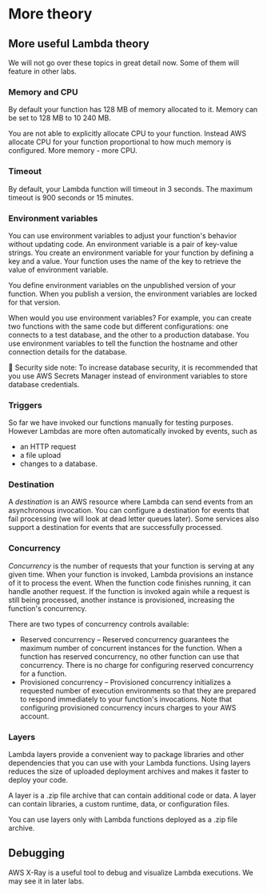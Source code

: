 # More theory

## More useful Lambda theory&#x20;

We will not go over these topics in great detail now. Some of them will feature in other labs.&#x20;

### Memory and CPU&#x20;

By default your function has 128 MB of memory allocated to it. Memory can be set to 128 MB to 10 240 MB.&#x20;

You are not able to explicitly allocate CPU to your function. Instead AWS allocate CPU for your function proportional to how much memory is configured. More memory - more CPU.&#x20;

### Timeout

By default, your Lambda function will timeout in 3 seconds. The maximum timeout is 900 seconds or 15 minutes.&#x20;

### Environment variables

You can use environment variables to adjust your function's behavior without updating code. An environment variable is a pair of key-value strings. You create an environment variable for your function by defining a key and a value. Your function uses the name of the key to retrieve the value of environment variable.

You define environment variables on the unpublished version of your function. When you publish a version, the environment variables are locked for that version.

When would you use environment variables? For example, you can create two functions with the same code but different configurations: one connects to a test database, and the other to a production database. You use environment variables to tell the function the hostname and other connection details for the database.

🎯 Security side note: To increase database security, it is recommended that you use AWS Secrets Manager instead of environment variables to store database credentials.&#x20;

### Triggers&#x20;

So far we have invoked our functions manually for testing purposes. However Lambdas are more often automatically invoked by events, such as&#x20;

* an HTTP request
* a file upload
* changes to a database.

### Destination

A _destination_ is an AWS resource where Lambda can send events from an asynchronous invocation. You can configure a destination for events that fail processing (we will look at dead letter queues later). Some services also support a destination for events that are successfully processed.

### Concurrency&#x20;

_Concurrency_ is the number of requests that your function is serving at any given time. When your function is invoked, Lambda provisions an instance of it to process the event. When the function code finishes running, it can handle another request. If the function is invoked again while a request is still being processed, another instance is provisioned, increasing the function's concurrency.

There are two types of concurrency controls available:

* Reserved concurrency – Reserved concurrency guarantees the maximum number of concurrent instances for the function. When a function has reserved concurrency, no other function can use that concurrency. There is no charge for configuring reserved concurrency for a function.
* Provisioned concurrency – Provisioned concurrency initializes a requested number of execution environments so that they are prepared to respond immediately to your function's invocations. Note that configuring provisioned concurrency incurs charges to your AWS account.

### Layers

Lambda layers provide a convenient way to package libraries and other dependencies that you can use with your Lambda functions. Using layers reduces the size of uploaded deployment archives and makes it faster to deploy your code.&#x20;

A layer is a .zip file archive that can contain additional code or data. A layer can contain libraries, a custom runtime, data, or configuration files.&#x20;

You can use layers only with Lambda functions deployed as a .zip file archive.&#x20;

## Debugging

AWS X-Ray is a useful tool to debug and visualize Lambda executions. We may see it in later labs. &#x20;
